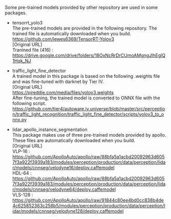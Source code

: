 Some pre-trained models provided by other repository are used in some packages.

 - tensorrt_yolo3 <br>
The pre-trained models are provided in the following repository. The trained file is automatically downloaded when you build. <br>
https://github.com/lewes6369/TensorRT-Yolov3 <br>
\[Original URL] <br>
Tranined file (416) : https://drive.google.com/drive/folders/18OxNcRrDrCUmoAMgngJlhEglQ1Hqk_NJ

- traffic_light_fine_detector <br>
A trained model in this package is based on the following .weights file and was fine-tuned with darknet by Tier IV. <br>
\[Original URL] <br>
https://pjreddie.com/media/files/yolov3.weights <br>
After fine-tuning, the trained model is converted to ONNX file with the following script. <br>
https://github.com/tier4/autoware.iv.universe/blob/master/src/perception/traffic_light_recognition/traffic_light_fine_detector/scripts/yolov3_to_onnx.py <br>

- lidar_apollo_instance_segmentation <br>
This package makes use of three pre-trained models provided by apollo. These files are automatically downloaded when you build. <br>
\[Original URL] <br>
VLP-16 : https://github.com/ApolloAuto/apollo/raw/88bfa5a1acbd20092963d6057f3a922f3939a183/modules/perception/production/data/perception/lidar/models/cnnseg/velodyne16/deploy.caffemodel <br>
HDL-64 : https://github.com/ApolloAuto/apollo/raw/88bfa5a1acbd20092963d6057f3a922f3939a183/modules/perception/production/data/perception/lidar/models/cnnseg/velodyne64/deploy.caffemodel <br>
VLS-128 : https://github.com/ApolloAuto/apollo/raw/91844c80ee4bd0cc838b4de4c625852363c258b5/modules/perception/production/data/perception/lidar/models/cnnseg/velodyne128/deploy.caffemodel <br>

